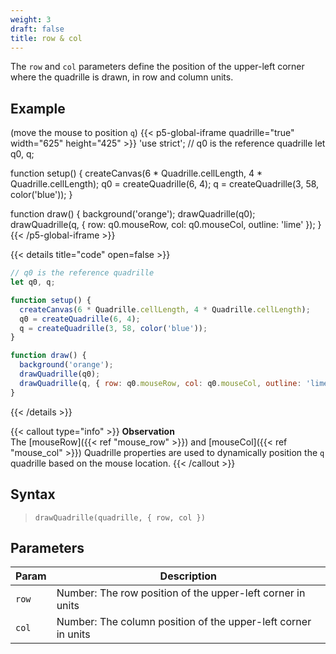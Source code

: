 ```yaml
---
weight: 3  
draft: false  
title: row & col  
---
```


The `row` and `col` parameters define the position of the upper-left corner where the quadrille is drawn, in row and column units.

## Example

(move the mouse to position `q`)
{{< p5-global-iframe quadrille="true" width="625" height="425" >}}
'use strict';
// q0 is the reference quadrille
let q0, q;

function setup() {
  createCanvas(6 * Quadrille.cellLength, 4 * Quadrille.cellLength);
  q0 = createQuadrille(6, 4);
  q = createQuadrille(3, 58, color('blue'));
}

function draw() {
  background('orange');
  drawQuadrille(q0);
  drawQuadrille(q, { row: q0.mouseRow, col: q0.mouseCol, outline: 'lime' });
}
{{< /p5-global-iframe >}}

{{< details title="code" open=false >}}
```js
// q0 is the reference quadrille
let q0, q;

function setup() {
  createCanvas(6 * Quadrille.cellLength, 4 * Quadrille.cellLength);
  q0 = createQuadrille(6, 4);
  q = createQuadrille(3, 58, color('blue'));
}

function draw() {
  background('orange');
  drawQuadrille(q0);
  drawQuadrille(q, { row: q0.mouseRow, col: q0.mouseCol, outline: 'lime' });
}
```
{{< /details >}}

{{< callout type="info" >}}
**Observation**\
The [mouseRow]({{< ref "mouse_row" >}}) and [mouseCol]({{< ref "mouse_col" >}}) Quadrille properties are used to dynamically position the `q` quadrille based on the mouse location.
{{< /callout >}}

## Syntax

> `drawQuadrille(quadrille, { row, col })`

## Parameters

| Param | Description                                                   |
|-------|---------------------------------------------------------------|
| `row` | Number: The row position of the upper-left corner in units    |
| `col` | Number: The column position of the upper-left corner in units |